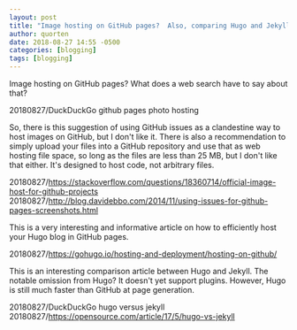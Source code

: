 ```yaml
---
layout: post
title: "Image hosting on GitHub pages?  Also, comparing Hugo and Jekyll."
author: quorten
date: 2018-08-27 14:55 -0500
categories: [blogging]
tags: [blogging]
---
```


Image hosting on GitHub pages?  What does a web search have to say
about that?

20180827/DuckDuckGo github pages photo hosting

So, there is this suggestion of using GitHub issues as a clandestine
way to host images on GitHub, but I don't like it.  There is also a
recommendation to simply upload your files into a GitHub repository
and use that as web hosting file space, so long as the files are less
than 25 MB, but I don't like that either.  It's designed to host code,
not arbitrary files.

20180827/https://stackoverflow.com/questions/18360714/official-image-host-for-github-projects
20180827/http://blog.davidebbo.com/2014/11/using-issues-for-github-pages-screenshots.html

This is a very interesting and informative article on how to
efficiently host your Hugo blog in GitHub pages.

20180827/https://gohugo.io/hosting-and-deployment/hosting-on-github/

This is an interesting comparison article between Hugo and Jekyll.
The notable omission from Hugo?  It doesn't yet support plugins.
However, Hugo is still much faster than GitHub at page generation.

20180827/DuckDuckGo hugo versus jekyll
20180827/https://opensource.com/article/17/5/hugo-vs-jekyll
